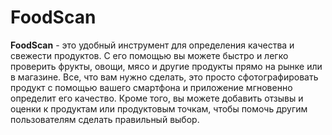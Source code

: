 # FoodScan
**FoodScan** - это удобный инструмент для определения качества и свежести продуктов. С его помощью вы можете быстро и легко проверить фрукты, овощи, мясо и другие продукты прямо на рынке или в магазине. Все, что вам нужно сделать, это просто сфотографировать продукт с помощью вашего смартфона и приложение мгновенно определит его качество. Кроме того, вы можете добавить отзывы и оценки к продуктам или продуктовым точкам, чтобы помочь другим пользователям сделать правильный выбор.
